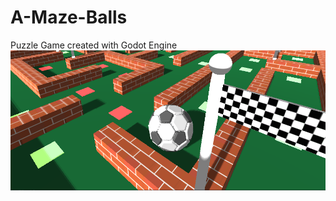 # A-Maze-Balls
Puzzle Game created with Godot Engine
![Splash Image](A-Maze-Balls/Textures/SplashImage.png)
